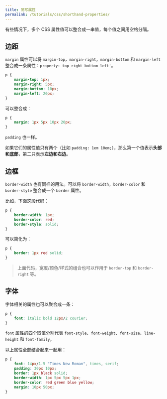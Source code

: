 ```yaml
---
title: 简写属性
permalink: /tutorials/css/shorthand-properties/
---
```


有些情况下，多个 CSS 属性值可以整合成一串值，每个值之间用空格分隔。

## 边距

`margin` 属性可以将 `margin-top`，`margin-right`，`margin-bottom` 和 `margin-left` 整合成一条属性：`property: top right bottom left'`。

```css
p {
    margin-top: 1px;
    margin-right: 5px;
    margin-bottom: 10px;
    margin-left: 20px;
}
```

可以整合成：

```css
p {
    margin: 1px 5px 10px 20px;
}
```

`padding` 也一样。

如果它们的属性值只有两个（比如 `padding: 1em 10em;`），那么第一个值表示**头部和底部**，第二只表示**左边和右边**。

## 边框

`border-width` 也有同样的用法。可以将 `border-width`，`border-color` 和 `border-style` 整合成一个 `border` 属性。

比如，下面这段代码：
```css
p {
    border-width: 1px;
    border-color: red;
    border-style: solid;
}
```

可以简化为：

```css
p {
    border: 1px red solid;
}
```

> 上面代码，宽度/颜色/样式的组合也可以作用于 `border-top` 和 `border-right` 等。

## 字体

字体相关的属性也可以聚合成一条：

```css
p {
    font: italic bold 12px/2 courier;
}
```

`font` 属性的四个取值分别代表 `font-style`、`font-weight`、`font-size`、`line-height` 和 `font-family`。

以上属性全部结合起来一起用：

```css
p {
    font: 14px/1.5 "Times New Roman", times, serif;
    padding: 30px 10px;
    border: 1px black solid;
    border-width: 1px 5px 5px 1px;
    border-color: red green blue yellow;
    margin: 10px 50px;
}
```